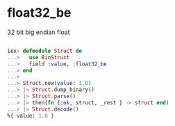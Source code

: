 # float32_be

32 bit big endian float

```elixir

iex> defmodule Struct do
...>   use BinStruct
...>   field :value, :float32_be
...> end
...>
...> Struct.new(value: 1.0)
...> |> Struct.dump_binary()
...> |> Struct.parse()
...> |> then(fn {:ok, struct, _rest } -> struct end)
...> |> Struct.decode()
%{ value: 1.0 }

```
